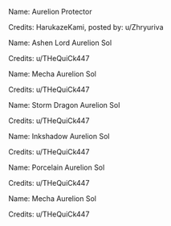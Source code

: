 Name: Aurelion Protector

Credits: HarukazeKami, posted by: u/Zhryuriva

Name: Ashen Lord Aurelion Sol

Credits: u/THeQuiCk447


Name: Mecha Aurelion Sol

Credits: u/THeQuiCk447


Name: Storm Dragon Aurelion Sol

Credits: u/THeQuiCk447


Name: Inkshadow Aurelion Sol

Credits: u/THeQuiCk447


Name: Porcelain Aurelion Sol

Credits: u/THeQuiCk447


Name: Mecha Aurelion Sol

Credits: u/THeQuiCk447



